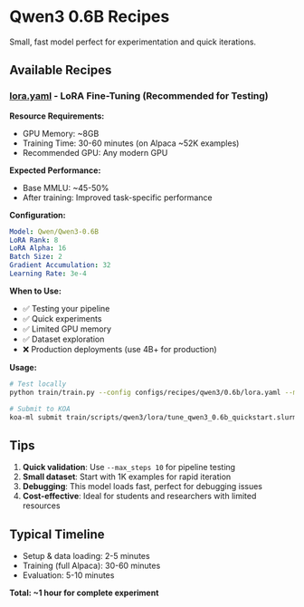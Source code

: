 # Qwen3 0.6B Recipes

Small, fast model perfect for experimentation and quick iterations.

## Available Recipes

### [lora.yaml](lora.yaml) - LoRA Fine-Tuning (Recommended for Testing)

**Resource Requirements:**
- GPU Memory: ~8GB
- Training Time: 30-60 minutes (on Alpaca ~52K examples)
- Recommended GPU: Any modern GPU

**Expected Performance:**
- Base MMLU: ~45-50%
- After training: Improved task-specific performance

**Configuration:**
```yaml
Model: Qwen/Qwen3-0.6B
LoRA Rank: 8
LoRA Alpha: 16
Batch Size: 2
Gradient Accumulation: 32
Learning Rate: 3e-4
```

**When to Use:**
- ✅ Testing your pipeline
- ✅ Quick experiments
- ✅ Limited GPU memory
- ✅ Dataset exploration
- ❌ Production deployments (use 4B+ for production)

**Usage:**
```bash
# Test locally
python train/train.py --config configs/recipes/qwen3/0.6b/lora.yaml --max_steps 100

# Submit to KOA
koa-ml submit train/scripts/qwen3/lora/tune_qwen3_0.6b_quickstart.slurm
```

## Tips

1. **Quick validation**: Use `--max_steps 10` for pipeline testing
2. **Small dataset**: Start with 1K examples for rapid iteration
3. **Debugging**: This model loads fast, perfect for debugging issues
4. **Cost-effective**: Ideal for students and researchers with limited resources

## Typical Timeline

- Setup & data loading: 2-5 minutes
- Training (full Alpaca): 30-60 minutes
- Evaluation: 5-10 minutes

**Total: ~1 hour for complete experiment**
